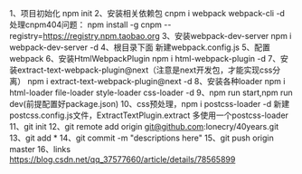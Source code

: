 1、项目初始化 npm init
2、安装相关依赖包 cnpm i webpack webpack-cli -d
   处理cnpm404问题：  npm install -g cnpm --registry=https://registry.npm.taobao.org
3、安装webpack-dev-server    npm i webpack-dev-server -d
4、根目录下面 新建webpack.config.js
5、配置webpack
6、安装HtmlWebpackPlugin  npm i html-webpack-plugin -d
7、安装extract-text-webpack-plugin@next（注意是next开发包，才能实现css分离） npm i extract-text-webpack-plugin@next -d
8、安装各种loader  npm i html-loader file-loader style-loader css-loader -d
9、npm run start,npm run dev(前提配置好package.json) 
10、css预处理，npm i postcss-loader -d 新建postcss.config.js文件，ExtractTextPlugin.extract 多使用一个postcss-loader
11、git init
12、git remote add origin git@github.com:lonecry/40years.git 
13、git add * 
14、git commit -m "descriptions here"
15、git push origin master 
16、links https://blog.csdn.net/qq_37577660/article/details/78565899